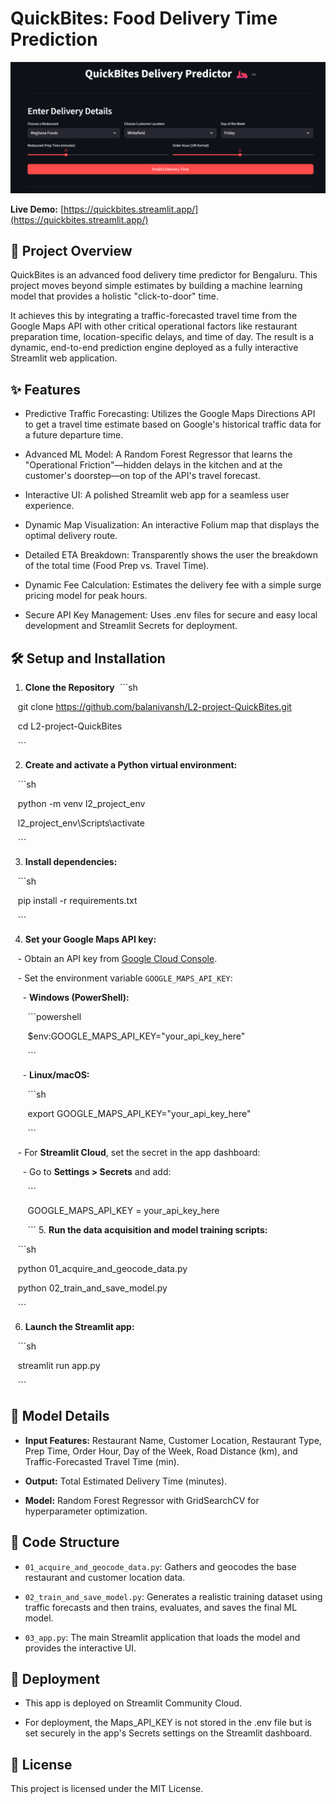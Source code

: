 # QuickBites: Food Delivery Time Prediction



![QuickBites UI](quickbites.png)



**Live Demo:** [https://quickbites.streamlit.app/](https://quickbites.streamlit.app/)



## 📝 Project Overview
QuickBites is an advanced food delivery time predictor for Bengaluru. This project moves beyond simple estimates by building a machine learning model that provides a holistic "click-to-door" time.

It achieves this by integrating a traffic-forecasted travel time from the Google Maps API with other critical operational factors like restaurant preparation time, location-specific delays, and time of day. The result is a dynamic, end-to-end prediction engine deployed as a fully interactive Streamlit web application.

## ✨ Features
- Predictive Traffic Forecasting: Utilizes the Google Maps Directions API to get a travel time estimate based on Google's historical traffic data for a future departure time.

- Advanced ML Model: A Random Forest Regressor that learns the "Operational Friction"—hidden delays in the kitchen and at the customer's doorstep—on top of the API's travel forecast.

- Interactive UI: A polished Streamlit web app for a seamless user experience.

- Dynamic Map Visualization: An interactive Folium map that displays the optimal delivery route.

- Detailed ETA Breakdown: Transparently shows the user the breakdown of the total time (Food Prep vs. Travel Time).

- Dynamic Fee Calculation: Estimates the delivery fee with a simple surge pricing model for peak hours.

- Secure API Key Management: Uses .env files for secure and easy local development and Streamlit Secrets for deployment.

## 🛠️ Setup and Installation
1. **Clone the Repository**
 ```sh

   git clone https://github.com/balanivansh/L2-project-QuickBites.git

   cd L2-project-QuickBites

   ```



2. **Create and activate a Python virtual environment:**

   ```sh

   python -m venv l2_project_env

   l2_project_env\Scripts\activate

   ```



3. **Install dependencies:**

   ```sh

   pip install -r requirements.txt

   ```



4. **Set your Google Maps API key:**

   - Obtain an API key from [Google Cloud Console](https://console.cloud.google.com/).

   - Set the environment variable `GOOGLE_MAPS_API_KEY`:

     - **Windows (PowerShell):**

       ```powershell

       $env:GOOGLE_MAPS_API_KEY="your_api_key_here"

       ```

     - **Linux/macOS:**

       ```sh

       export GOOGLE_MAPS_API_KEY="your_api_key_here"

       ```



   - For **Streamlit Cloud**, set the secret in the app dashboard:

     - Go to **Settings > Secrets** and add:

       ```

       GOOGLE_MAPS_API_KEY = your_api_key_here

       ```
5. **Run the data acquisition and model training scripts:**

   ```sh

   python 01_acquire_and_geocode_data.py

   python 02_train_and_save_model.py

   ```



6. **Launch the Streamlit app:**

   ```sh

   streamlit run app.py

   ```

## 🤖 Model Details
- **Input Features:** Restaurant Name, Customer Location, Restaurant Type, Prep Time, Order Hour, Day of the Week, Road Distance (km), and Traffic-Forecasted Travel Time (min).

- **Output:** Total Estimated Delivery Time (minutes).

- **Model:** Random Forest Regressor with GridSearchCV for hyperparameter optimization.

## 📁 Code Structure
- `01_acquire_and_geocode_data.py`: Gathers and geocodes the base restaurant and customer location data.

- `02_train_and_save_model.py`: Generates a realistic training dataset using traffic forecasts and then trains, evaluates, and saves the final ML model.

- `03_app.py`: The main Streamlit application that loads the model and provides the interactive UI.

## 🚀 Deployment
- This app is deployed on Streamlit Community Cloud.

- For deployment, the Maps_API_KEY is not stored in the .env file but is set securely in the app's Secrets settings on the Streamlit dashboard.

## 📄 License
This project is licensed under the MIT License.
